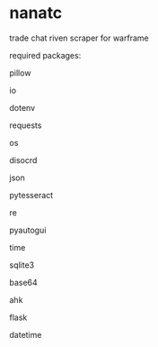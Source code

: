 # nanatc
trade chat riven scraper for warframe

required packages:

pillow

io

dotenv

requests

os

disocrd

json

pytesseract

re

pyautogui

time

sqlite3

base64

ahk

flask

datetime
